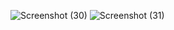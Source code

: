 
![Screenshot (30)](https://github.com/Nshravankumar4/login-page/assets/93977456/0c3d399e-915c-4426-90ba-fdcd57f32e6c)
![Screenshot (31)](https://github.com/Nshravankumar4/login-page/assets/93977456/b847b4af-e32b-4867-b105-761fbb31b59e)
